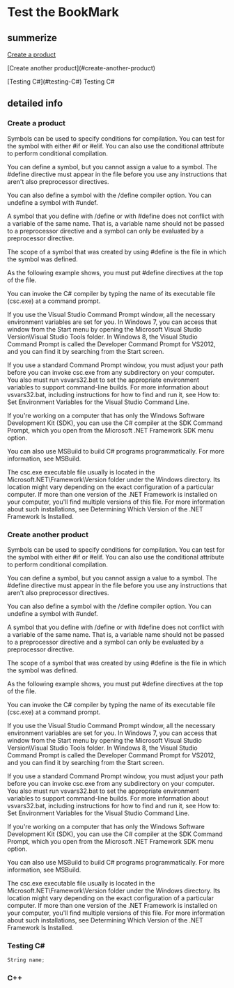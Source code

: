 # Test the BookMark

## summerize
[Create a product](#create-product)
<p/>
[Create another product](#create-another-product)
<p/>
[Testing C#](#testing-C#)
<a name="testing-C#"></a> Testing C#


## detailed info

### <a name="create-product"></a> Create a product

Symbols can be used to specify conditions for compilation. You can test for the symbol with either #if or #elif. You can also use the conditional attribute to perform conditional compilation.

You can define a symbol, but you cannot assign a value to a symbol. The #define directive must appear in the file before you use any instructions that aren't also preprocessor directives.

You can also define a symbol with the /define compiler option. You can undefine a symbol with #undef.

A symbol that you define with /define or with #define does not conflict with a variable of the same name. That is, a variable name should not be passed to a preprocessor directive and a symbol can only be evaluated by a preprocessor directive.

The scope of a symbol that was created by using #define is the file in which the symbol was defined.

As the following example shows, you must put #define directives at the top of the file.

You can invoke the C# compiler by typing the name of its executable file (csc.exe) at a command prompt.

If you use the Visual Studio Command Prompt window, all the necessary environment variables are set for you. In Windows 7, you can access that window from the Start menu by opening the Microsoft Visual Studio Version\Visual Studio Tools folder. In Windows 8, the Visual Studio Command Prompt is called the Developer Command Prompt for VS2012, and you can find it by searching from the Start screen.

If you use a standard Command Prompt window, you must adjust your path before you can invoke csc.exe from any subdirectory on your computer. You also must run vsvars32.bat to set the appropriate environment variables to support command-line builds. For more information about vsvars32.bat, including instructions for how to find and run it, see How to: Set Environment Variables for the Visual Studio Command Line.

If you're working on a computer that has only the Windows Software Development Kit (SDK), you can use the C# compiler at the SDK Command Prompt, which you open from the Microsoft .NET Framework SDK menu option.

You can also use MSBuild to build C# programs programmatically. For more information, see MSBuild.

The csc.exe executable file usually is located in the Microsoft.NET\Framework\Version folder under the Windows directory. Its location might vary depending on the exact configuration of a particular computer. If more than one version of the .NET Framework is installed on your computer, you'll find multiple versions of this file. For more information about such installations, see Determining Which Version of the .NET Framework Is Installed.


### <a name="create-another-product"></a> Create another product

Symbols can be used to specify conditions for compilation. You can test for the symbol with either #if or #elif. You can also use the conditional attribute to perform conditional compilation.

You can define a symbol, but you cannot assign a value to a symbol. The #define directive must appear in the file before you use any instructions that aren't also preprocessor directives.

You can also define a symbol with the /define compiler option. You can undefine a symbol with #undef.

A symbol that you define with /define or with #define does not conflict with a variable of the same name. That is, a variable name should not be passed to a preprocessor directive and a symbol can only be evaluated by a preprocessor directive.

The scope of a symbol that was created by using #define is the file in which the symbol was defined.

As the following example shows, you must put #define directives at the top of the file.

You can invoke the C# compiler by typing the name of its executable file (csc.exe) at a command prompt.

If you use the Visual Studio Command Prompt window, all the necessary environment variables are set for you. In Windows 7, you can access that window from the Start menu by opening the Microsoft Visual Studio Version\Visual Studio Tools folder. In Windows 8, the Visual Studio Command Prompt is called the Developer Command Prompt for VS2012, and you can find it by searching from the Start screen.

If you use a standard Command Prompt window, you must adjust your path before you can invoke csc.exe from any subdirectory on your computer. You also must run vsvars32.bat to set the appropriate environment variables to support command-line builds. For more information about vsvars32.bat, including instructions for how to find and run it, see How to: Set Environment Variables for the Visual Studio Command Line.

If you're working on a computer that has only the Windows Software Development Kit (SDK), you can use the C# compiler at the SDK Command Prompt, which you open from the Microsoft .NET Framework SDK menu option.

You can also use MSBuild to build C# programs programmatically. For more information, see MSBuild.

The csc.exe executable file usually is located in the Microsoft.NET\Framework\Version folder under the Windows directory. Its location might vary depending on the exact configuration of a particular computer. If more than one version of the .NET Framework is installed on your computer, you'll find multiple versions of this file. For more information about such installations, see Determining Which Version of the .NET Framework Is Installed.

### <a name="testing-C#"></a> Testing C#

```c#
String name;
```

### C++
